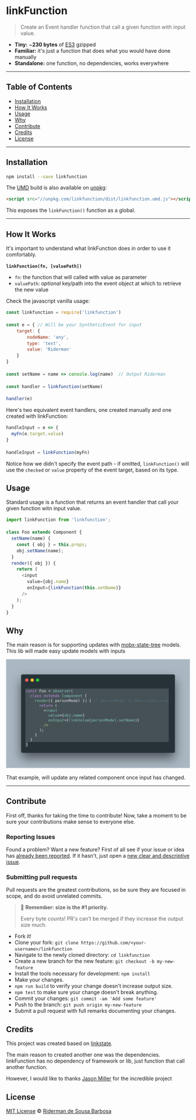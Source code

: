 # linkFunction

> Create an Event handler function that call a given function with input value.

-   **Tiny:** ~**230 bytes** of [ES3](https://unpkg.com/linkfunction) gzipped
-   **Familiar:** it's just a function that does what you would have done manually
-   **Standalone:** one function, no dependencies, works everywhere

* * *

## Table of Contents

-   [Installation](#installation)
-   [How It Works](#how-it-works)
-   [Usage](#usage)
-   [Why](#why)
-   [Contribute](#contribute)
-   [Credits](#credits)
-   [License](#license)

* * *

## Installation

```sh
npm install --save linkfunction
```

The [UMD](https://github.com/umdjs/umd) build is also available on [unpkg](https://unpkg.com/linkfunction/dist/linkfunction.umd.js):

```html
<script src="//unpkg.com/linkfunction/dist/linkfunction.umd.js"></script>
```

This exposes the `linkFunction()` function as a global.

* * *

## How It Works

It's important to understand what linkFunction does in order to use it comfortably.

**`linkFunction(fn, [valuePath])`**

- `fn`: the function that will called with value as parameter
- `valuePath`: _optional_ key/path into the event object at which to retrieve the new value

Check the javascript vanilla usage:

```js
const linkfunction = require('linkfunction')

const e = { // Will be your SyntheticEvent for input
    target: {
        nodeName: 'any',
        type: 'text',
        value: 'Riderman'
    }
}

const setName = name => console.log(name)  // Output Riderman

const handler = linkfunction(setName)

handler(e)
```

Here's two equivalent event handlers, one created manually and one created with linkFunction:

```js
handleInput = e => {
  myFn(e.target.value)
}

handleInput = linkFunction(myFn)
```

Notice how we didn't specify the event path - if omitted, `linkFunction()` will use the `checked` or `value` property of the event target, based on its type.

## Usage

Standard usage is a function that returns an event handler that call your given function witn input value.

```js
import linkFunction from 'linkfunction';

class Foo extends Component {
  setName(name) {
    const { obj } = this.props;
    obj.setName(name);
  }
  render({ obj }) {
    return (
      <input
        value={obj.name}
        onInput={linkFunction(this.setName)}
      />
    );
  }
}
```

## Why

The main reason is for supporting updates with [mobx-state-tree][mst] models.   
This lib will made easy update models with inputs

![example.png](example.png)

That example, will update any related component once input has changed.

* * *

## Contribute

First off, thanks for taking the time to contribute!
Now, take a moment to be sure your contributions make sense to everyone else.

### Reporting Issues

Found a problem? Want a new feature? First of all see if your issue or idea has [already been reported](../../issues).
If it hasn't, just open a [new clear and descriptive issue](../../issues/new).

### Submitting pull requests

Pull requests are the greatest contributions, so be sure they are focused in scope, and do avoid unrelated commits.

> 💁 **Remember: size is the #1 priority.**
>
> Every byte counts! PR's can't be merged if they increase the output size much.

-   Fork it!
-   Clone your fork: `git clone https://github.com/<your-username>/linkfunction`
-   Navigate to the newly cloned directory: `cd linkfunction`
-   Create a new branch for the new feature: `git checkout -b my-new-feature`
-   Install the tools necessary for development: `npm install`
-   Make your changes.
-   `npm run build` to verify your change doesn't increase output size.
-   `npm test` to make sure your change doesn't break anything.
-   Commit your changes: `git commit -am 'Add some feature'`
-   Push to the branch: `git push origin my-new-feature`
-   Submit a pull request with full remarks documenting your changes.

## Credits

This project was created based on [linkstate][linkstate].

The main reason to created another one was the dependencies. linkFunction has no dependency of framework or lib, just function that call another function.

However, I would like to thanks [Jason Miller](https://jasonformat.com/) for the incredible project 

## License

[MIT License](LICENSE.md) © [Riderman de Sousa Barbosa](http://ridermansb.github.io/)

[linkstate]: https://github.com/developit/linkstate
[mst]: https://github.com/mobxjs/mobx-state-tree#identifiers
